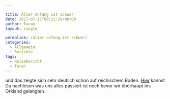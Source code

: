 ```yaml
---

title: Aller Anfang ist schwer
date: 2017-07-17T09:21:29+00:00
author: Taran
layout: single

permalink: /aller-anfang-ist-schwer/
categories:
  - Allgemein
  - Berichte
tags:
  - Reisebericht
  - Taran
---
```

und das zeigte sich sehr deutlich schon auf reichischem Boden. [Hier](http://www.phexkinder.de/mittelgruppe/die-gefaehrten/taran-ibn-muhammed-ibn-ayabun-ai-orkhiander/tarans-reisebericht/#EineReiseBeginnt) kannst Du nachlesen was uns alles passiert ist noch bevor wir überhaupt ins Orkland gelangten.